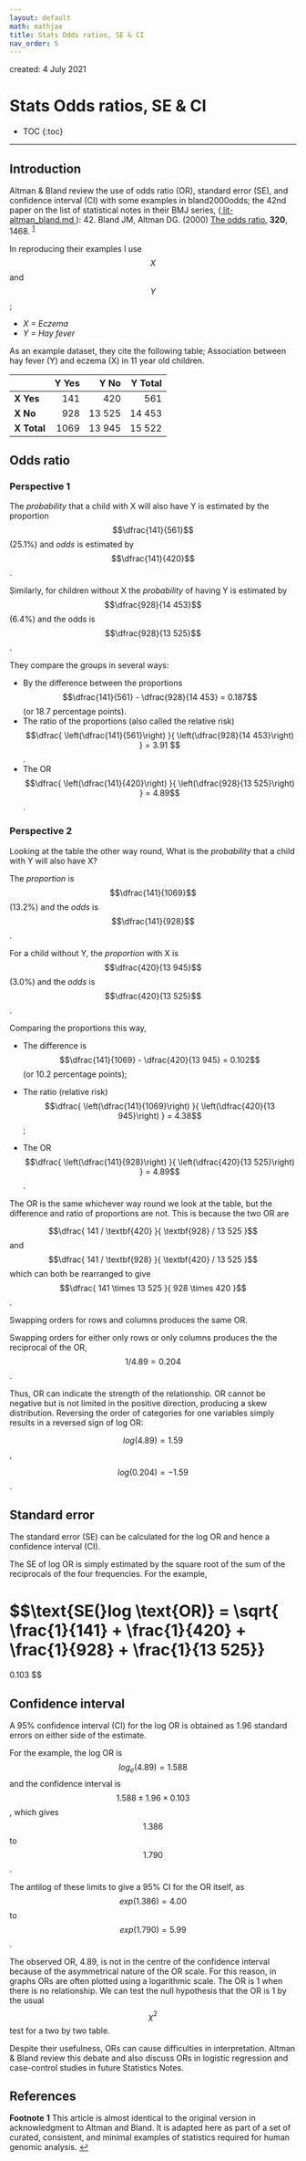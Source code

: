 ```yaml
---
layout: default
math: mathjax
title: Stats Odds ratios, SE & CI
nav_order: 5
---
```


created: 4 July 2021
# Stats Odds ratios, SE & CI

* TOC
{:toc}

---

## Introduction

Altman & Bland review the use of odds ratio (OR), standard error (SE), and confidence interval (CI) with some examples in 
bland2000odds; 
the 42nd paper on the list of statistical notes in their BMJ series,
([ lit-altman_bland.md ]( https://github.com/DylanLawless/notes/blob/main/202106291417-lit-altman_bland.md )):
42\. Bland JM, Altman DG. (2000) <a href="http://www.bmj.com/cgi/content/full/320/7247/1468">The odds ratio.</a> <b>320</b>, 1468.
<sup id="a1">[1](#f1)</sup>

In reproducing their examples I use $$X$$ and $$Y$$; 
* _X = Eczema_
* _Y = Hay fever_

As an example dataset, they cite the following table; Association between hay fever (Y) and eczema (X) in 11 year old children.

|  | Y Yes | Y No | Y Total |
|:---|---:|---:|---:|
| <b>X Yes</b> | 141 | 420 | 561 |
| <b>X No</b> | 928 | 13 525 | 14 453 |
| <b>X Total</b> | 1069 | 13 945 | 15 522 |

## Odds ratio

### Perspective 1
The _probability_ that a child with X will also have Y
is estimated by the proportion $$\dfrac{141}{561}$$ (25.1%)
and _odds_ is estimated by $$\dfrac{141}{420}$$. 

Similarly, for children without X the _probability_ of having Y is estimated by $$\dfrac{928}{14 453}$$ (6.4%) 
and the odds is $$\dfrac{928}{13 525}$$. 

They compare the groups in several ways: 
* By the difference between the proportions 
$$\dfrac{141}{561} - \dfrac{928}{14 453} = 0.187$$ (or 18.7 percentage points).
* The ratio of the proportions (also called the relative risk) 
$$\dfrac{ \left(\dfrac{141}{561}\right) }{ \left(\dfrac{928}{14 453}\right) } = 3.91 $$.
* The OR
$$\dfrac{ \left(\dfrac{141}{420}\right) }{ \left(\dfrac{928}{13 525}\right) } = 4.89$$.

### Perspective 2
Looking at the table the other way round, 
What is the _probability_ that a child with Y will also have X? 

The _proportion_ is $$\dfrac{141}{1069}$$ (13.2%) 
and the _odds_ is $$\dfrac{141}{928}$$. 

For a child without Y, the _proportion_ with X is 
$$\dfrac{420}{13 945}$$ (3.0%) 
and the _odds_ is $$\dfrac{420}{13 525}$$. 

Comparing the proportions this way, 
* The difference is 
$$\dfrac{141}{1069} - \dfrac{420}{13 945} = 0.102$$ (or 10.2 percentage points); 

* The ratio (relative risk) 
$$\dfrac{ \left(\dfrac{141}{1069}\right) }{ \left(\dfrac{420}{13 945}\right) } = 4.38$$; 
* The OR
$$\dfrac{ \left(\dfrac{141}{928}\right) }{ \left(\dfrac{420}{13 525}\right) } = 4.89$$. 

The OR is the same whichever way round we look at the table, 
but the difference and ratio of proportions are not.
This is because the two OR are 

$$\dfrac{ 141 / \textbf{420} }{ \textbf{928} / 13 525 }$$ and
$$\dfrac{ 141 / \textbf{928} }{ \textbf{420} / 13 525 }$$ 
which can both be rearranged to give
$$\dfrac{ 141 \times 13 525 }{ 928 \times 420 }$$.

Swapping orders for rows and columns produces the same OR.

Swapping orders for either only rows or only columns produces the the reciprocal of the OR, $$1/4.89 = 0.204$$.

Thus, OR can indicate the strength of the relationship.
OR cannot be negative but is not limited in the positive direction, producing a skew distribution. 
Reversing the order of categories for one variables simply results in a reversed sign of log OR: 

$$log(4.89) = 1.59$$, 

$$log(0.204) = - 1.59$$.

## Standard error
The standard error (SE) can be calculated for the log OR and hence a confidence interval (CI). 

The SE of log OR is simply estimated by the square root of the sum of the reciprocals of the four frequencies. 
For the example,

<div class="table-wrapper" markdown="block">

$$\text{SE(}log \text{OR)} =
\sqrt{
\frac{1}{141} + 
\frac{1}{420} + 
\frac{1}{928} + 
\frac{1}{13 525}}
=
0.103
$$

</div>

## Confidence interval

A 95% confidence interval (CI) for the log OR is obtained as 1.96 standard errors on either side of the estimate. 

For the example, 
the log OR is 
$$log_{e} (4.89) = 1.588$$ 
and the confidence interval is 
$$ 1.588 \pm 1.96 \times 0.103 $$, 
which gives $$1.386$$ to $$1.790$$. 

The antilog of these limits to give a 95% CI for the OR itself, 
as 
$$ exp(1.386) = 4.00 $$ to 
$$ exp(1.790) = 5.99 $$. 

The observed OR, 4.89, 
is not in the centre of the confidence interval because of the asymmetrical nature of the OR scale. 
For this reason, in graphs ORs are often plotted using a logarithmic scale. 
The OR is 1 when there is no relationship. 
We can test the null hypothesis that the OR is 1 by the usual 
$${\chi}^2$$ test for a two by two table.

Despite their usefulness, ORs can cause difficulties in interpretation. 
Altman & Bland review this debate and also discuss ORs in logistic regression and case-control studies in future Statistics Notes.

## References 


**Footnote**
<b id="f1">1</b> This article is almost identical to the original version in acknowledgment to Altman and Bland. It is adapted here as part of a set of curated, consistent, and minimal examples of statistics required for human genomic analysis.
[↩](#a1)
